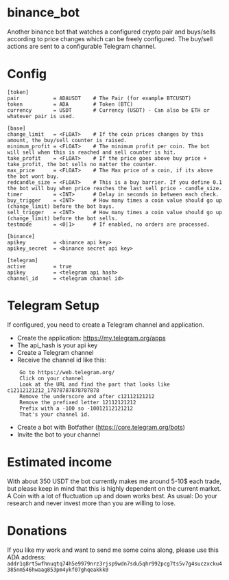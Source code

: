 # binance_bot
Another binance bot that watches a configured crypto pair and buys/sells according to price changes which can be freely
configured. The buy/sell actions are sent to a configurable Telegram channel.

# Config
````
[token]
pair           = ADAUSDT    # The Pair (for example BTCUSDT)
token          = ADA        # Token (BTC)
currency       = USDT       # Currency (USDT) - Can also be ETH or whatever pair is used.

[base]
change_limit   = <FLOAT>    # If the coin prices changes by this amount, the buy/sell counter is raised.
minimum_profit = <FLOAT>    # The minimum profit per coin. The bot will sell when this is reached and sell counter is hit.
take_profit    = <FLOAT>    # If the price goes above buy price + take_profit, the bot sells no matter the counter.
max_price      = <FLOAT>    # The Max price of a coin, if its above the bot wont buy.
redcandle_size = <FLOAT>    # This is a buy barrier. If you define 0.1 the bot will buy when price reaches the last sell price - candle_size.
timer          = <INT>      # Delay in seconds in between each check.
buy_trigger    = <INT>      # How many times a coin value should go up (change_limit) before the bot buys.
sell_trigger   = <INT>      # How many times a coin value should go up (change_limit) before the bot sells.
testmode       = <0|1>      # If enabled, no orders are processed.

[binance]
apikey         = <binance api key>
apikey_secret  = <binance secret api key>

[telegram]
active         = true
apikey         = <telegram api hash>
channel_id     = <telegram channel id>
````

# Telegram Setup
If configured, you need to create a Telegram channel and application.

* Create the application: https://my.telegram.org/apps
* The api_hash is your api key
* Create a Telegram channel
* Receive the channel id like this:
````
    Go to https://web.telegram.org/
    Click on your channel
    Look at the URL and find the part that looks like c12112121212_17878787878787878
    Remove the underscore and after c12112121212
    Remove the prefixed letter 12112121212
    Prefix with a -100 so -10012112121212
    That's your channel id.
````
* Create a bot with Botfather (https://core.telegram.org/bots)
* Invite the bot to your channel

# Estimated income
With about 350 USDT the bot currently makes me around 5-10$ each trade, but please keep in mind that this is highly
dependent on the current market. A Coin with a lot of fluctuation up and down works best. As usual: Do your research and
never invest more than you are willing to lose.

# Donations
If you like my work and want to send me some coins along, please use this ADA address:
``addr1q8rt5wfhnuqtq74h5e9979nrz3rjsp9wdn7sdu5qhr992pcg7ts5v7g4suczxcku4385nm546hwaag853pm4ykf07ghqeakkk0``
